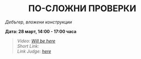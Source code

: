 <h1 align="center">ПО-СЛОЖНИ ПРОВЕРКИ</h1>
<i>Дебъгер, вложени конструкции</i>
<br>

<p><b>Дата: 28 март, 14:00 - 17:00 часа</b></p>

<blockquote>
    <i>
        Video: <a href="#">Will be here</a>
    </i>
    <br>
    <i>
        Short Link:
    </i>
    <br>
    <i>
        Link Judge: <a href="https://judge.softuni.bg/Contests/Practice/Index/1013#0">here</a>
    </i>
</blockquote>

